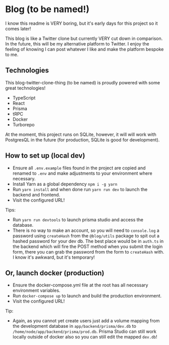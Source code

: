 # Blog (to be named!)

I know this readme is VERY boring, but it's early days for this project so it comes later!

This blog is like a Twitter clone but currently VERY cut down in comparison. In the future, this will be my alternative platform to Twitter. I enjoy the feeling of knowing I can post whatever I like and make the platform bespoke to me.

## Technologies

This blog-twitter-clone-thing (to be named) is proudly powered with some great technologies!

-   TypeScript
-   React
-   Prisma
-   tRPC
-   Docker
-   Turborepo

At the moment, this project runs on SQLite, however, it will will work with PostgresQL in the future (for production, SQLite is good for development).

## How to set up (local dev)

-   Ensure all `.env.example` files found in the project are copied and renamed to `.env` and make adjustments to your environment where necessary.
-   Install Yarn as a global dependency `npm i -g yarn`
-   Run `yarn install` and when done run `yarn run dev` to launch the backend and frontend.
-   Visit the configured URL!

Tips:

-   Run `yarn run devtools` to launch prisma studio and access the database.
-   There is no way to make an account, so you will need to `console.log` a password using `createHash` from the `@blog/utils` package to spit out a hashed password for your dev db. The best place would be in `auth.ts` in the backend which will fire the POST method when you submit the login form, there you can grab the password from the form to `createHash` with. I know it's awkward, but it's temporary!

## Or, launch docker (production)

-   Ensure the docker-compose.yml file at the root has all necessary environment variables.
-   Run `docker-compose up` to launch and build the production environment.
-   Visit the configured URL!

Tip:

-   Again, as you cannot yet create users just add a volume mapping from the development database in `app/backend/prisma/dev.db` to `/home/node/app/backend/prisma/prod.db`. Prisma Studio can still work locally outside of docker also so you can still edit the mapped `dev.db`!
